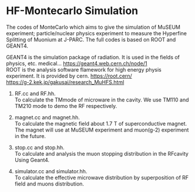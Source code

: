 # HF-Montecarlo Simulation
The codes of MonteCarlo which aims to give the simulation of MuSEUM experiment; particle/nuclear physics experiment to measure the Hyperfine Splitting of Muonium at J-PARC. The full codes is based on ROOT and GEANT4.<br>

GEANT4 is the simulation package of radiation. It is used in the fields of physics, etc. medical...
https://geant4.web.cern.ch/node/1<br>
ROOT is the analysis software flamework for high energy physis experiment. It is provided by cern.
https://root.cern/<br>
https://g-2.kek.jp/gakusai/research_MuHFS.html

1. RF.cc and RF.hh.<br>
To calculate the TMmode of microware in the cavity. We use TM110 and TM210 mode to demo the RF respectively.

2. magnet.cc and magnet.hh.<br>
To calculate the magnetic field about 1.7 T of superconductive magnet. The magnet will use at MuSEUM experiment and muon(g-2) experiment in the future.

3. stop.cc and stop.hh.<br>
To calculate and analysis the muon stopping distribution in the RFcavity Using Geant4. 

4. simulator.cc and simulator.hh.<br>
To calculate the effective microwave distribution by superposition of RF field and muons distribution.
